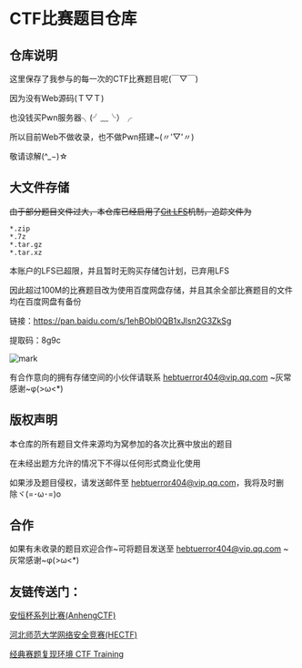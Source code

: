 # CTF比赛题目仓库
## 仓库说明

这里保存了我参与的每一次的CTF比赛题目呢(￣▽￣)  

因为没有Web源码(Ｔ▽Ｔ)  

也没钱买Pwn服务器╮(╯﹏╰）╭  

所以目前Web不做收录，也不做Pwn搭建~(〃'▽'〃)  

敬请谅解(^_−)☆  

## 大文件存储

~~由于部分题目文件过大，本仓库已经启用了[Git LFS](https://git-lfs.github.com/)机制，追踪文件为~~

```
*.zip
*.7z
*.tar.gz
*.tar.xz
```

本账户的LFS已超限，并且暂时无购买存储包计划，已弃用LFS

因此超过100M的比赛题目改为使用百度网盘存储，并且其余全部比赛题目的文件均在百度网盘有备份

链接：https://pan.baidu.com/s/1ehBObl0QB1xJlsn2G3ZkSg 

提取码：8g9c

![mark](http://img.lhyerror404.cn/error404/20190603/9608Ip3P5WCQ.png)

有合作意向的拥有存储空间的小伙伴请联系 hebtuerror404@vip.qq.com \~灰常感谢\~φ(>ω<*)  

## 版权声明

本仓库的所有题目文件来源均为窝参加的各次比赛中放出的题目

在未经出题方允许的情况下不得以任何形式商业化使用

如果涉及题目侵权，请发送邮件至 hebtuerror404@vip.qq.com，我将及时删除ヾ(=･ω･=)o  

## 合作

如果有未收录的题目欢迎合作~可将题目发送至 hebtuerror404@vip.qq.com \~灰常感谢\~φ(>ω<*)  


## 友链传送门：  

[安恒杯系列比赛(AnhengCTF)](https://github.com/hebtuerror404/Anheng_cup_month)  

[河北师范大学网络安全竞赛(HECTF)](https://github.com/HECTF) 

[经典赛题复现环境 CTF Training](https://github.com/CTFTraining/CTFTraining)


